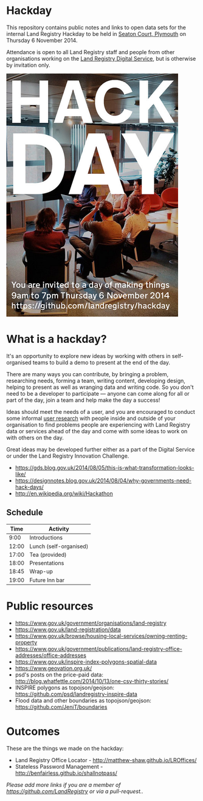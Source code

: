 # Hackday

This repository contains public notes and links to open data sets for the internal Land Registry Hackday to be held in [Seaton Court, Plymouth](http://site.landregistry.gov.uk/contact-us/offices/plymouth) on Thursday 6 November 2014.

Attendance is open to all Land Registry staff and people from other organisations working on the [Land Registry Digital Service](http://www.landregistryconcept.co.uk), but is otherwise by invitation only.

<a href="poster.pdf"><img src="poster.png"></a>

# What is a hackday?

It's an opportunity to explore new ideas by working with others in self-organised teams to build a demo to present at the end of the day.

There are many ways you can contribute, by bringing a problem, researching needs, forming a team, writing content, developing design, helping to present as well as wranging data and writing code. So you don't need to be a developer to participate — anyone can come along for all or part of the day, join a team and help make the day a success!

Ideas should meet the needs of a user, and you are encouraged to conduct some informal [user research](https://www.gov.uk/service-manual/user-centred-design/user-research) with people inside and outside of your organisation to find problems people are experiencing with Land Registry data or services ahead of the day and come with some ideas to work on with others on the day.

Great ideas may be developed further either as a part of the Digital Service or under the Land Registry Innovation Challenge.

* https://gds.blog.gov.uk/2014/08/05/this-is-what-transformation-looks-like/
* https://designnotes.blog.gov.uk/2014/08/04/why-governments-need-hack-days/ 
* http://en.wikipedia.org/wiki/Hackathon

## Schedule

Time | Activity
-----|---------
9:00 | Introductions
12:00 | Lunch (self-organised)
17:00 | Tea (provided)
18:00 | Presentations
18:45 | Wrap-up
19:00 | Future Inn bar

# Public resources

* https://www.gov.uk/government/organisations/land-registry
* https://www.gov.uk/land-registration/data
* https://www.gov.uk/browse/housing-local-services/owning-renting-property
* https://www.gov.uk/government/publications/land-registry-office-addresses/office-addresses
* https://www.gov.uk/inspire-index-polygons-spatial-data
* https://www.geovation.org.uk/
* psd's posts on the price-paid data: http://blog.whatfettle.com/2014/10/13/one-csv-thirty-stories/
* INSPIRE polygons as topojson/geojson: https://github.com/psd/landregistry-inspire-data
* Flood data and other boundaries as topojson/geojson: https://github.com/JeniT/boundaries

# Outcomes

These are the things we made on the hackday:
* Land Registry Office Locator - http://matthew-shaw.github.io/LROffices/
* Stateless Password Management - http://benfairless.github.io/shallnotpass/

*Please add more links if you are a member of https://github.com/LandRegistry or via a pull-request..*

